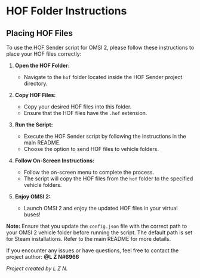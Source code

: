 # HOF Folder Instructions

## Placing HOF Files

To use the HOF Sender script for OMSI 2, please follow these instructions to place your HOF files correctly:

1. **Open the HOF Folder:**
   - Navigate to the `hof` folder located inside the HOF Sender project directory.

2. **Copy HOF Files:**
   - Copy your desired HOF files into this folder.
   - Ensure that the HOF files have the `.hof` extension.

3. **Run the Script:**
   - Execute the HOF Sender script by following the instructions in the main README.
   - Choose the option to send HOF files to vehicle folders.

4. **Follow On-Screen Instructions:**
   - Follow the on-screen menu to complete the process.
   - The script will copy the HOF files from the `hof` folder to the specified vehicle folders.

5. **Enjoy OMSI 2:**
   - Launch OMSI 2 and enjoy the updated HOF files in your virtual buses!

**Note:** Ensure that you update the `config.json` file with the correct path to your OMSI 2 vehicle folder before running the script. The default path is set for Steam installations. Refer to the main README for more details.

If you encounter any issues or have questions, feel free to contact the project author: **@L Z N#6966**

*Project created by L Z N.*